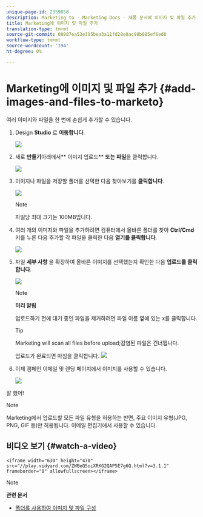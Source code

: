 ```yaml
---
unique-page-id: 2359858
description: Marketing to - Marketing Docs - 제품 문서에 이미지 및 파일 추가
title: Marketing에 이미지 및 파일 추가
translation-type: tm+mt
source-git-commit: 00887ea53e395bea3a11fd28e0ac98b085ef6ed8
workflow-type: tm+mt
source-wordcount: '194'
ht-degree: 0%

---
```



# Marketing에 이미지 및 파일 추가 {#add-images-and-files-to-marketo}

여러 이미지와 파일을 한 번에 손쉽게 추가할 수 있습니다.

1. Design **Studio** 로 **이동합니다**.

   ![](assets/designstudio.png)

1. 새로 **만들기**&#x200B;아래에서** 이미지 업로드** **또는** **파일**&#x200B;을 클릭합니다.

   ![](assets/image2014-9-15-18-3a5-3a33.png)

1. 이미지나 파일을 저장할 폴더를 선택한 다음 찾아보기를 **클릭합니다**.

   ![](assets/image2014-9-15-18-3a6-3a21.png)

   >[!NOTE]
   >
   >파일당 최대 크기는 100MB입니다.

1. 여러 개의 이미지와 파일을 추가하려면 컴퓨터에서 올바른 폴더를 찾아 **Ctrl/Cmd** 키를 누른 다음 추가할 각 파일을 클릭한 다음 **열기를 클릭합니다**.

   ![](assets/image2014-9-15-18-3a6-3a58.png)

1. 파일 **세부 사항** 을 확장하여 올바른 이미지를 선택했는지 확인한 다음 **업로드를 클릭합니다**.

   ![](assets/image2014-9-15-18-3a7-3a22.png)

   >[!NOTE]
   >
   >**미리 알림**
   >
   >
   >업로드하기 전에 대기 중인 파일을 제거하려면 파일 이름 옆에 있는 x를 클릭합니다.

   >[!TIP]
   >
   >Marketing will scan all files before upload;감염된 파일은 건너뜁니다.

   업로드가 완료되면 마침을 클릭합니다.
   ![](assets/image2014-9-15-18-3a8-3a34.png)

1. 이제 캠페인 이메일 및 랜딩 페이지에서 이미지를 사용할 수 있습니다.

   ![](assets/image2014-9-15-18-3a8-3a45.png)

잘 했어!

>[!NOTE]
>
>Marketing에서 업로드할 모든 파일 유형을 허용하는 반면, 주요 이미지 유형(JPG, PNG, GIF 등)만 허용됩니다. 이메일 편집기에서 사용할 수 있습니다.

## 비디오 보기 {#watch-a-video}

`<iframe width="630" height="470" src="//play.vidyard.com/ZWBeQ5oiXRKG2QAP5E7g6Q.html?v=3.1.1" frameborder="0" allowfullscreen></iframe>`

>[!NOTE]
>
>**관련 문서**
>
>* [폴더를 사용하여 이미지 및 파일 구성](organize-your-images-and-files-using-folders.md)

>



